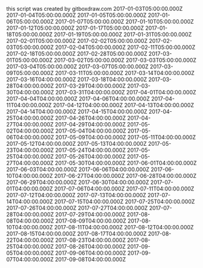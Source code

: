this script was created by gitboxdraw.com
2017-01-03T05:00:00.000Z
2017-01-04T05:00:00.000Z
2017-01-05T05:00:00.000Z
2017-01-06T05:00:00.000Z
2017-01-07T05:00:00.000Z
2017-01-10T05:00:00.000Z
2017-01-12T05:00:00.000Z
2017-01-17T05:00:00.000Z
2017-01-18T05:00:00.000Z
2017-01-19T05:00:00.000Z
2017-01-31T05:00:00.000Z
2017-02-01T05:00:00.000Z
2017-02-02T05:00:00.000Z
2017-02-03T05:00:00.000Z
2017-02-04T05:00:00.000Z
2017-02-11T05:00:00.000Z
2017-02-18T05:00:00.000Z
2017-02-28T05:00:00.000Z
2017-03-01T05:00:00.000Z
2017-03-02T05:00:00.000Z
2017-03-03T05:00:00.000Z
2017-03-04T05:00:00.000Z
2017-03-07T05:00:00.000Z
2017-03-09T05:00:00.000Z
2017-03-11T05:00:00.000Z
2017-03-14T04:00:00.000Z
2017-03-16T04:00:00.000Z
2017-03-18T04:00:00.000Z
2017-03-28T04:00:00.000Z
2017-03-29T04:00:00.000Z
2017-03-30T04:00:00.000Z
2017-03-31T04:00:00.000Z
2017-04-01T04:00:00.000Z
2017-04-04T04:00:00.000Z
2017-04-06T04:00:00.000Z
2017-04-11T04:00:00.000Z
2017-04-12T04:00:00.000Z
2017-04-13T04:00:00.000Z
2017-04-14T04:00:00.000Z
2017-04-15T04:00:00.000Z
2017-04-25T04:00:00.000Z
2017-04-26T04:00:00.000Z
2017-04-27T04:00:00.000Z
2017-04-29T04:00:00.000Z
2017-05-02T04:00:00.000Z
2017-05-04T04:00:00.000Z
2017-05-06T04:00:00.000Z
2017-05-09T04:00:00.000Z
2017-05-11T04:00:00.000Z
2017-05-12T04:00:00.000Z
2017-05-13T04:00:00.000Z
2017-05-23T04:00:00.000Z
2017-05-24T04:00:00.000Z
2017-05-25T04:00:00.000Z
2017-05-26T04:00:00.000Z
2017-05-27T04:00:00.000Z
2017-05-30T04:00:00.000Z
2017-06-01T04:00:00.000Z
2017-06-03T04:00:00.000Z
2017-06-06T04:00:00.000Z
2017-06-10T04:00:00.000Z
2017-06-27T04:00:00.000Z
2017-06-28T04:00:00.000Z
2017-06-29T04:00:00.000Z
2017-06-30T04:00:00.000Z
2017-07-01T04:00:00.000Z
2017-07-06T04:00:00.000Z
2017-07-11T04:00:00.000Z
2017-07-12T04:00:00.000Z
2017-07-13T04:00:00.000Z
2017-07-14T04:00:00.000Z
2017-07-15T04:00:00.000Z
2017-07-25T04:00:00.000Z
2017-07-26T04:00:00.000Z
2017-07-27T04:00:00.000Z
2017-07-28T04:00:00.000Z
2017-07-29T04:00:00.000Z
2017-08-08T04:00:00.000Z
2017-08-09T04:00:00.000Z
2017-08-10T04:00:00.000Z
2017-08-11T04:00:00.000Z
2017-08-12T04:00:00.000Z
2017-08-15T04:00:00.000Z
2017-08-17T04:00:00.000Z
2017-08-22T04:00:00.000Z
2017-08-23T04:00:00.000Z
2017-08-25T04:00:00.000Z
2017-08-26T04:00:00.000Z
2017-09-05T04:00:00.000Z
2017-09-06T04:00:00.000Z
2017-09-07T04:00:00.000Z
2017-09-08T04:00:00.000Z

